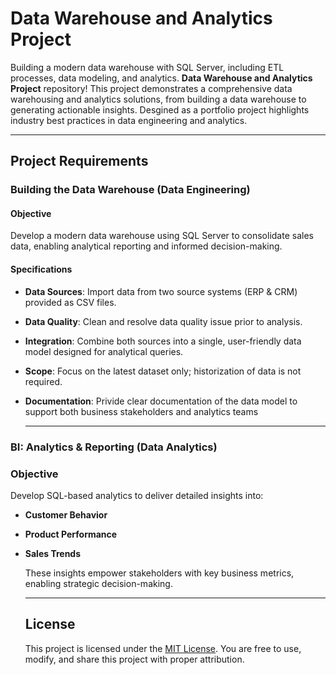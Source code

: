# Data Warehouse and Analytics Project

Building a modern data warehouse with SQL Server, including ETL processes, data modeling, and analytics.
**Data Warehouse and Analytics Project** repository!
This project demonstrates a comprehensive data warehousing and analytics solutions, from building a data warehouse to generating actionable insights. Desgined as a portfolio project highlights industry best practices in data engineering and analytics.

---


## Project Requirements
### Building the Data Warehouse (Data Engineering)

#### Objective
Develop a modern data warehouse using SQL Server to consolidate sales data, enabling analytical reporting and informed decision-making.

#### Specifications
- **Data Sources**: Import data from two source systems (ERP & CRM) provided as CSV files.
- **Data Quality**: Clean and resolve data quality issue prior to analysis.
- **Integration**: Combine both sources into a single, user-friendly data model designed for analytical queries.
- **Scope**: Focus on the latest dataset only; historization of data is not required.
- **Documentation**: Privide clear documentation of the data model to support both business stakeholders and analytics teams

  ---

### BI: Analytics & Reporting (Data Analytics)

### Objective
Develop SQL-based analytics to deliver detailed insights into:
- **Customer Behavior**
- **Product Performance**
- **Sales Trends**

  These insights empower stakeholders with key business metrics, enabling strategic decision-making.

  ---

  ## License

  This project is licensed under the [MIT License](LICENSE). You are free to use, modify, and share this project with proper attribution.

